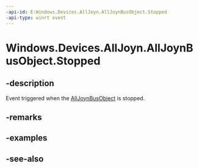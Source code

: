```yaml
---
-api-id: E:Windows.Devices.AllJoyn.AllJoynBusObject.Stopped
-api-type: winrt event
---
```


<!-- Event syntax
public event Windows.Foundation.TypedEventHandler Stopped<Windows.Devices.AllJoyn.AllJoynBusObject,  Windows.Devices.AllJoyn.AllJoynBusObjectStoppedEventArgs>
-->

# Windows.Devices.AllJoyn.AllJoynBusObject.Stopped

## -description
Event triggered when the [AllJoynBusObject](alljoynbusobject.md) is stopped.

## -remarks

## -examples

## -see-also
